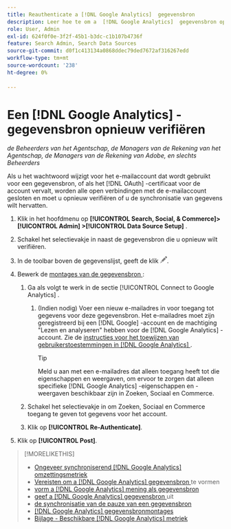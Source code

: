 ```yaml
---
title: Reauthenticate a [!DNL Google Analytics]  gegevensbron
description: Leer hoe te om a  [!DNL Google Analytics]  gegevensbron opnieuw voor authentiek te verklaren als u het bijbehorende wachtwoord verandert of het certificaat verloopt.
role: User, Admin
exl-id: 624f0f0e-3f2f-45b1-b3dc-c1b107b4736f
feature: Search Admin, Search Data Sources
source-git-commit: d0f1c413134a0868ddec79ded7672af316267edd
workflow-type: tm+mt
source-wordcount: '238'
ht-degree: 0%

---
```


# Een [!DNL Google Analytics] -gegevensbron opnieuw verifiëren

*de Beheerders van het Agentschap, de Managers van de Rekening van het Agentschap, de Managers van de Rekening van Adobe, en slechts Beheerders*

Als u het wachtwoord wijzigt voor het e-mailaccount dat wordt gebruikt voor een gegevensbron, of als het [!DNL OAuth] -certificaat voor de account vervalt, worden alle open verbindingen met de e-mailaccount gesloten en moet u opnieuw verifiëren of u de synchronisatie van gegevens wilt hervatten.

1. Klik in het hoofdmenu op **[!UICONTROL Search, Social, & Commerce]> [!UICONTROL Admin] >[!UICONTROL Data Source Setup]** .

1. Schakel het selectievakje in naast de gegevensbron die u opnieuw wilt verifiëren.

1. In de toolbar boven de gegevenslijst, geeft de klik ![ ](/help/search-social-commerce/assets/edit.png " uit ").

1. Bewerk de [ montages van de gegevensbron ](data-source-settings.md):

   1. Ga als volgt te werk in de sectie [!UICONTROL Connect to Google Analytics] .

      1. (Indien nodig) Voer een nieuw e-mailadres in voor toegang tot gegevens voor deze gegevensbron. Het e-mailadres moet zijn geregistreerd bij een [!DNL Google] -account en de machtiging &quot;Lezen en analyseren&quot; hebben voor de [!DNL Google Analytics] -account. Zie de [ instructies voor het toewijzen van gebruikerstoestemmingen in  [!DNL Google Analytics] ](https://support.google.com/analytics/answer/9305587).

         >[!TIP]
         >
         >Meld u aan met een e-mailadres dat alleen toegang heeft tot die eigenschappen en weergaven, om ervoor te zorgen dat alleen specifieke [!DNL Google Analytics] -eigenschappen en -weergaven beschikbaar zijn in Zoeken, Sociaal en Commerce.

   1. Schakel het selectievakje in om Zoeken, Sociaal en Commerce toegang te geven tot gegevens voor het account.

   1. Klik op **[!UICONTROL Re-Authenticate]**.

1. Klik op **[!UICONTROL Post]**.

>[!MORELIKETHIS]
>
>* [ Ongeveer synchroniserend  [!DNL Google Analytics]  omzettingsmetriek ](data-source-about.md)
>* [ Vereisten om a  [!DNL Google Analytics]  gegevensbron ](data-source-prerequisites.md) te vormen
>* [ vorm a  [!DNL Google Analytics]  mening als gegevensbron ](data-source-configure.md)
>* [ geef a  [!DNL Google Analytics]  gegevensbron ](data-source-edit.md) uit
>* [ de synchronisatie van de pauze van een gegevensbron ](data-source-pause.md)
>* [[!DNL Google Analytics]  gegevensbronmontages ](data-source-settings.md)
>* [ Bijlage - Beschikbare  [!DNL Google Analytics]  metriek ](data-source-ga-metrics.md)
